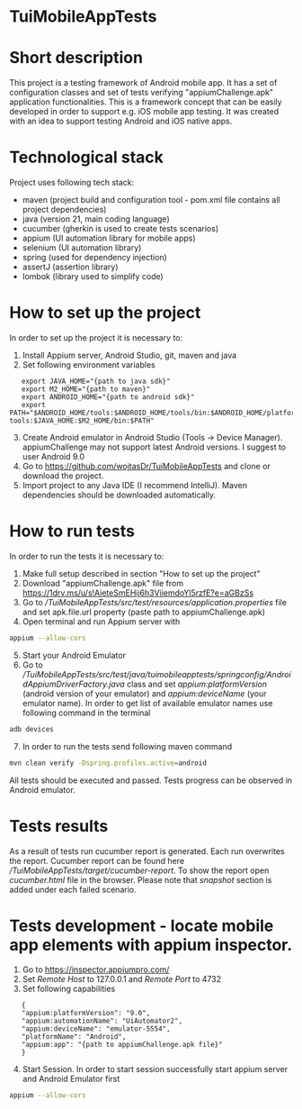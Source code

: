 # TuiMobileAppTests

# Short description
This project is a testing framework of Android mobile app.
It has a set of configuration classes and set of tests verifying
"appiumChallenge.apk" application functionalities. This is a framework concept that can be easily
developed in order to support e.g. iOS mobile app testing. It was created with an idea to 
support testing Android and iOS native apps. 

# Technological stack
Project uses following tech stack:
- maven (project build and configuration tool - pom.xml file contains all project dependencies)
- java (version 21, main coding language)
- cucumber (gherkin is used to create tests scenarios)
- appium (UI automation library for mobile apps)
- selenium (UI automation library)
- spring (used for dependency injection)
- assertJ (assertion library)
- lombok (library used to simplify code)

# How to set up the project
In order to set up the project it is necessary to:
1. Install Appium server, Android Studio, git, maven and java
2. Set following environment variables
```
   export JAVA_HOME="{path to java sdk}"
   export M2_HOME="{path to maven}"
   export ANDROID_HOME="{path to android sdk}"
   export PATH="$ANDROID_HOME/tools:$ANDROID_HOME/tools/bin:$ANDROID_HOME/platform-tools:$JAVA_HOME:$M2_HOME/bin:$PATH"
```
3. Create Android emulator in Android Studio (Tools -> Device Manager). appiumChallenge may not support latest Android versions. 
I suggest to user Android 9.0
4. Go to https://github.com/wojtasDr/TuiMobileAppTests and clone or download the project.
5. Import project to any Java IDE (I recommend IntelliJ). Maven dependencies should be downloaded automatically.
 
# How to run tests 
In order to run the tests it is necessary to:
1. Make full setup described in section "How to set up the project"
2. Download "appiumChallenge.apk" file from https://1drv.ms/u/s!AieteSmEHij6h3ViiemdoYl5rzfE?e=aGBzSs
3. Go to _/TuiMobileAppTests/src/test/resources/application.properties_ file and set apk.file.url property (paste path to appiumChallenge.apk)
4. Open terminal and run Appium server with
```sh
appium --allow-cors
```
5. Start your Android Emulator
6. Go to _/TuiMobileAppTests/src/test/java/tuimobileapptests/springconfig/AndroidAppiumDriverFactory.java_ class 
and set _appium:platformVersion_ (android version of your emulator) and _appium:deviceName_ (your emulator name).
In order to get list of available emulator names use following command in the terminal
```sh
adb devices
```
7. In order to run the tests send following maven command
```sh
mvn clean verify -Dspring.profiles.active=android
```
All tests should be executed and passed. Tests progress can
be observed in Android emulator.

# Tests results
As a result of tests run cucumber report is generated. Each run overwrites the report.
Cucumber report can be found here _/TuiMobileAppTests/target/cucumber-report_.
To show the report open _cucumber.html_ file in the browser.
Please note that _snapshot_ section is added under each failed scenario.

# Tests development - locate mobile app elements with appium inspector.
1. Go to https://inspector.appiumpro.com/
2. Set _Remote Host_ to 127.0.0.1 and _Remote Port_ to 4732
3. Set following capabilities
```
   {
   "appium:platformVersion": "9.0",
   "appium:automationName": "UiAutomator2",
   "appium:deviceName": "emulator-5554",
   "platformName": "Android",
   "appium:app": "{path to appiumChallenge.apk file}"
   }
```   
4. Start Session. 
In order to start session successfully start appium server and Android Emulator first
```sh
appium --allow-cors
```




